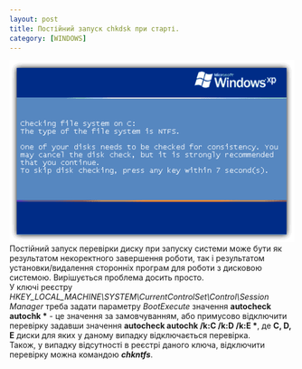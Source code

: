 ```yaml
---
layout: post
title: Постійний запуск chkdsk при старті.
category: [WINDOWS]
---
```

![chkdsk logo](/assets/media/chkdsk.png?style=head)  
Постійний запуск перевірки диску при запуску системи може бути як результатом некоректного завершення роботи, так і результатом установки/видалення сторонніх програм для роботи з дисковою системою.<!--more--> Вирішується проблема досить просто.  
У ключі реєстру *HKEY_LOCAL_MACHINE\SYSTEM\CurrentControlSet\Control\Session Manager* треба задати параметру *BootExecute* значення **autocheck autochk \*** - це значення за замовчуванням, або примусово відключити перевірку задавши значення **autocheck autochk /k:C /k:D /k:E \***, де **C, D, E** диски для яких у даному випадку відключається перевірка.  
Також, у випадку відсутності в реєстрі даного ключа, відключити перевірку можна командою ***chkntfs***.
